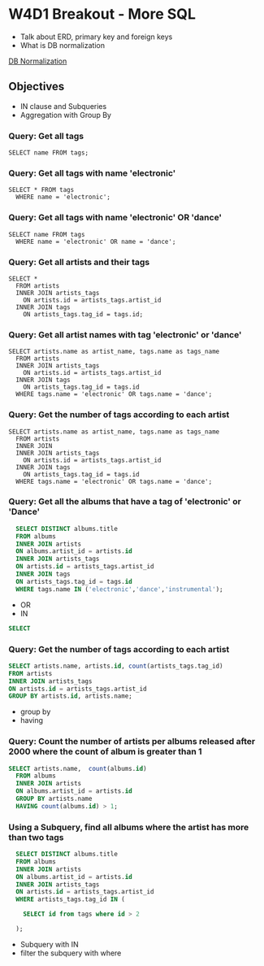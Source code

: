 # W4D1 Breakout - More SQL

- Talk about ERD, primary key and foreign keys
- What is DB normalization

[DB Normalization](http://www.studytonight.com/dbms/database-normalization.php)

## Objectives

- IN clause and Subqueries
- Aggregation with Group By

### Query: Get all tags

```
SELECT name FROM tags;
```

### Query: Get all tags with name 'electronic'

```
SELECT * FROM tags
  WHERE name = 'electronic';
```

### Query: Get all tags with name 'electronic' OR 'dance'

```
SELECT name FROM tags
  WHERE name = 'electronic' OR name = 'dance';
```

### Query: Get all artists and their tags

```
SELECT *
  FROM artists
  INNER JOIN artists_tags
    ON artists.id = artists_tags.artist_id
  INNER JOIN tags
    ON artists_tags.tag_id = tags.id;
```

### Query: Get all artist names with tag 'electronic' or 'dance'

```
SELECT artists.name as artist_name, tags.name as tags_name
  FROM artists
  INNER JOIN artists_tags
    ON artists.id = artists_tags.artist_id
  INNER JOIN tags
    ON artists_tags.tag_id = tags.id
  WHERE tags.name = 'electronic' OR tags.name = 'dance';
```

### Query: Get the number of tags according to each artist

```
SELECT artists.name as artist_name, tags.name as tags_name
  FROM artists
  INNER JOIN
  INNER JOIN artists_tags
    ON artists.id = artists_tags.artist_id
  INNER JOIN tags
    ON artists_tags.tag_id = tags.id
  WHERE tags.name = 'electronic' OR tags.name = 'dance';
```

### Query: Get all the albums that have a tag of 'electronic' or 'Dance'

```SQL Query
  SELECT DISTINCT albums.title
  FROM albums
  INNER JOIN artists
  ON albums.artist_id = artists.id
  INNER JOIN artists_tags
  ON artists.id = artists_tags.artist_id
  INNER JOIN tags
  ON artists_tags.tag_id = tags.id
  WHERE tags.name IN ('electronic','dance','instrumental');
```

- OR
- IN

```SQL Query
SELECT
```

### Query: Get the number of tags according to each artist

```SQL Query
SELECT artists.name, artists.id, count(artists_tags.tag_id)
FROM artists
INNER JOIN artists_tags
ON artists.id = artists_tags.artist_id
GROUP BY artists.id, artists.name;
```

- group by
- having

### Query: Count the number of artists per albums released after 2000 where the count of album is greater than 1

```SQL Query
SELECT artists.name,  count(albums.id)
  FROM albums
  INNER JOIN artists
  ON albums.artist_id = artists.id
  GROUP BY artists.name
  HAVING count(albums.id) > 1;
```

### Using a Subquery, find all albums where the artist has more than two tags

```SQL Query
  SELECT DISTINCT albums.title
  FROM albums
  INNER JOIN artists
  ON albums.artist_id = artists.id
  INNER JOIN artists_tags
  ON artists.id = artists_tags.artist_id
  WHERE artists_tags.tag_id IN (

    SELECT id from tags where id > 2

  );
```

- Subquery with IN
- filter the subquery with where
